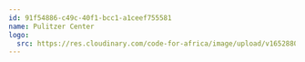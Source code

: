```yaml
---
id: 91f54886-c49c-40f1-bcc1-a1ceef755581
name: Pulitzer Center
logo:
  src: https://res.cloudinary.com/code-for-africa/image/upload/v1652880227/codeforafrica/images/logos/pulitzer-center_gkg9s2.png
---
```

